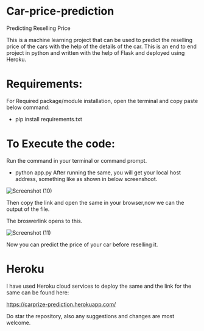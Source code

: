 # Car-price-prediction

Predicting Reselling Price

This is a machine learning project that can be used to predict the reselling price of the cars with the help of the details of the car. This is an end to end project in python and written with the help of Flask and deployed using Heroku.

# Requirements:
For Required package/module installation, open the terminal and copy paste below command:

- pip install requirements.txt

# To Execute the code:
Run the command in your terminal or command prompt.

- python app.py
After running the same, you will get your local host address, something like as shown in below screenshoot.

![Screenshot (10)](https://user-images.githubusercontent.com/45974916/105572064-d6702880-5d7a-11eb-9212-b073334fa7d2.png)

Then copy the link and open the same in your browser,now we can the output of the file.

The broswerlink  opens to this.

![Screenshot (11)](https://user-images.githubusercontent.com/45974916/105572220-cefd4f00-5d7b-11eb-9f2c-19b34192128c.png)

Now you can predict the price of your car before reselling it.


# Heroku

I have used Heroku cloud services to deploy the same and the link for the same can be found here:

https://carprize-prediction.herokuapp.com/


Do star the repository, also any suggestions and changes are most welcome.
